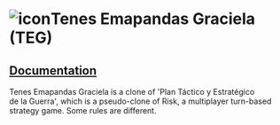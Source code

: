 ![icon](https://github.com/wfx/teg/docs/assets/teg_icono.png)Tenes Emapandas Graciela (TEG)
===========================================================================================

[Documentation](https://wfx.github.io/teg/)
-------------------------------------------

Tenes Emapandas Graciela is a clone of 'Plan Táctico y Estratégico  
de la Guerra', which is a pseudo-clone of Risk, a multiplayer turn-based  
strategy game. Some rules are different.
